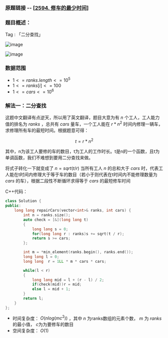### 原题链接 -- [[2594. 修车的最少时间](https://leetcode.cn/problems/minimum-time-to-repair-cars/)]

### 题目概述：
Tag : 「二分查找」

![image](https://user-images.githubusercontent.com/99656524/226532550-8b94c56f-f248-4122-b2b1-7bfdb336a70b.png)

![image](https://user-images.githubusercontent.com/99656524/226532581-943eead4-fda3-4433-b799-8e741b5fbfdd.png)

### 数据范围
* $1 <= ranks.length <= 10^5$
* $1 <= ranks[i] <= 100$
* $1 <= cars <= 10^6$

### 解法一：二分查找
这题中文翻译有点逆天，所以用了英文翻译，题目大意为有 $n$ 个工人，工人能力值的排名为 $ranks$ ，总共有 $cars$ 量车，一个工人能在 $r * n^2$ 时间内修理一辆车，求修理所有车的最短时间。根据题意可得：

$$
  t = r * n^2
$$

其中，n为该工人要修的车的数目，t为工人的工作时长。t是n的一个函数，且t为单调函数，我们不难想到要用二分查找来做。

将式子转化一下就变成了 $n = sqrt(t / r)$ 当所有工人 $n$ 的总和大于 $cars$ 时，代表工人能在t时间内修理大于等于车的数目（若小于则代表在t时间内不能修理数量为 $cars$ 的车），根据二段性不断循环求得等于 $cars$ 的最短修车时间

C++代码：
```cpp
class Solution {
public:
    long long repairCars(vector<int>& ranks, int cars) {
        int n = ranks.size();
        auto check = [&](long long t)
        {
            long long s = 0;
            for(long long r : ranks)s += sqrt(t / r);
            return s >= cars;
        };

        int m = *min_element(ranks.begin(), ranks.end());
        long long l = 0;
        long long  r = 1LL * m * cars * cars;

        while(l < r)
        {
            long long mid = l + (r - l) / 2;
            if(check(mid))r = mid;
            else l = mid + 1;
        }
        return l;
    }
};
```
* 时间复杂度： $O(nlog(mc^2))$ ，其中 $n$ 为ranks数组的元素个数， $m$ 为 $ranks$ 的最小值， $c$为为要修车的数目
* 空间复杂度： $O(1)$

